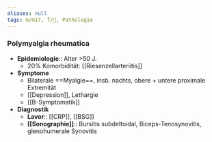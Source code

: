 ```yaml
---
aliases: null
tags: m/m17, f/💉, Pathologie
---
```

### Polymyalgia rheumatica
- **Epidemiologie**:: Alter >50 J.
	- 20% Komorbidität: [[Riesenzellarteriitis]]
- **Symptome**
	- Bilaterale ==Myalgie==, insb. nachts, obere + untere proximale Extremität
	- [[Depression]], Lethargie
	- [[B-Symptomatik]]
- **Diagnostik**
	- **Lavor**:: [[CRP]], [[BSG]]
	- **[[Sonographie]]**:: Bursitis subdeltoidal, Biceps-Tenosynovitis, glenohumerale Synovitis